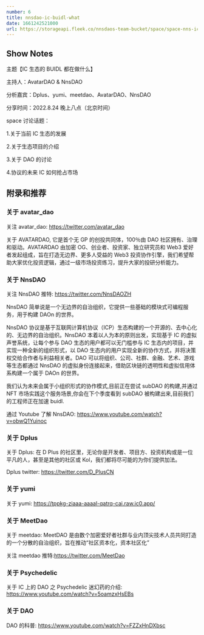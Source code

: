 ```yaml
---
number: 6
title: nnsdao-ic-buidl-what
date: 1661242521000
url: https://storageapi.fleek.co/nnsdaos-team-bucket/space/space-nns-icp.mp3
---
```


## Show Notes

主题【IC 生态的 BUIDL 都在做什么】

主持人：AvatarDAO & NnsDAO

分析嘉宾：Dplus、yumi、meetdao、AvatarDAO、NnsDAO

分享时间：2022.8.24 晚上八点（北京时间）

space 讨论话题：

1.关于当前 IC 生态的发展

2.关于生态项目的介绍

3.关于 DAO 的讨论

4.协议的未来 IC 如何抢占市场

## 附录和推荐

### 关于 avatar_dao

关注 avatar_dao: <https://twitter.com/avatar_dao>

关于 AVATARDAO, 它是首个无 GP 的创投共同体，100％由 DAO 社区拥有、治理和驱动。AVATARDAO 由加密 OG、创业者、投资家、独立研究员和 Web3 爱好者发起组成，旨在打造无边界、更多人受益的 Web3 投资协作引擎，我们希望帮助大家优化投资逻辑，通过一级市场投资练习，提升大家的投研分析能力。

### 关于 NnsDAO

关注 NnsDAO 推特: <https://twitter.com/NnsDAOZH>

NnsDAO 简单说是一个无边界的自治组织，它提供一些基础的模块式可编程服务，用于构建 DAOn 的世界。

NnsDAO 协议是基于互联网计算机协议（ICP）生态构建的一个开源的、去中心化的、无边界的自治组织。NnsDAO 本着以人为本的原则出发，实现基于 IC 的虚拟声誉系统，让每个参与 DAO 生态的用户都可以无门槛参与 IC 生态内的项目，并实现一种全新的组织形式，以 DAO 生态内的用户实现全新的协作方式，并将决策权交给合作者与利益相关者。DAO 可以将组织、公司、社群、金融、艺术、游戏等生态都通过 NnsDAO 的虚拟身份连接起来，借助区块链的透明性和虚拟信用体系构建一个属于 DAOn 的世界。

我们认为未来会属于小组织形式的协作模式,目前正在尝试 subDAO 的构建,并通过 NFT 市场实践这个服务场景,你会在下个季度看到 subDAO 被构建出来,目前我们的工程师正在加速 buidl.

通过 Youtube 了解 NnsDAO: <https://www.youtube.com/watch?v=obwQ1Yuinoc>

### 关于 Dplus

关于 Dplus: 在 D Plus 的社区里，无论你是开发者、项目方、投资机构或是一位平凡的人，甚至是其他的社区或 Kol，我们都将尽可能的为你们提供加法。

Dplus twitter: <https://twitter.com/D_PlusCN>

### 关于 yumi

关于 yumi: <https://tppkg-ziaaa-aaaal-qatrq-cai.raw.ic0.app/>

### 关于 MeetDao

关于 meetdao: MeetDAO 是由数个加密爱好者社群与业内顶尖技术人员共同打造的一个分散的自治组织，旨在推动“社区资本化，资本社区化”

关注 meetdao 推特:<https://twitter.com/MeetDao>

### 关于 Psychedelic

关于 IC 上的 DAO 之 Psychedelic 迷幻药的介绍: <https://www.youtube.com/watch?v=5oamzxHsEBs>

### 关于 DAO

DAO 的科普: <https://www.youtube.com/watch?v=FZZxHnDXbsc>
